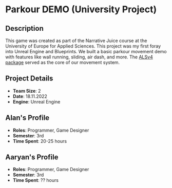 # Parkour DEMO (University Project)

## Description
This game was created as part of the Narrative Juice course at the University of Europe for Applied Sciences. This project was my first foray into Unreal Engine and Blueprints. We built a basic parkour movement demo with features like wall running, sliding, air dash, and more. The <a href="https://www.unrealengine.com/marketplace/en-US/product/advanced-locomotion-system-v1" target="_blank">ALSv4 package</a> served as the core of our movement system.

## Project Details
- **Team Size**: 2
- **Date**: 18.11.2022
- **Engine**: Unreal Engine

## Alan's Profile
- **Roles**: Programmer, Game Designer
- **Semester**: 3rd
- **Time Spent**: 20-25 hours

## Aaryan's Profile
- **Roles**: Programmer, Game Designer
- **Semester**: 3rd
- **Time Spent**: ?? hours

